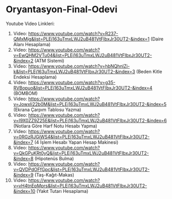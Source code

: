 # Oryantasyon-Final-Odevi
Youtube Video Linkleri:
1. Video: https://www.youtube.com/watch?v=R237-QMxMig&list=PLEj163uTmxLWJ2uB481VtFIbxJr30UT2-&index=1 (Daire Alanı Hesaplama)
2. Video: https://www.youtube.com/watch?v=EwQHM2VTu04&list=PLEj163uTmxLWJ2uB481VtFIbxJr30UT2-&index=2 (ATM Sistemi)
3. Video: https://www.youtube.com/watch?v=hbNQhnlZi-k&list=PLEj163uTmxLWJ2uB481VtFIbxJr30UT2-&index=3 (Beden Kitle Endeksi Hesaplama)
4. Video: https://www.youtube.com/watch?v=g35-RVBopuo&list=PLEj163uTmxLWJ2uB481VtFIbxJr30UT2-&index=4 (BOMBOM)
5. Video: https://www.youtube.com/watch?v=JowxIi22b0M&list=PLEj163uTmxLWJ2uB481VtFIbxJr30UT2-&index=5 (Ekrana Çarpım Tablosu Yazma)
6. Video: https://www.youtube.com/watch?v=I9X0ZZ9Z25E&list=PLEj163uTmxLWJ2uB481VtFIbxJr30UT2-&index=6 (Notlara Göre Harf Notu Hesabı Yapma)
7. Video: https://www.youtube.com/watch?v=0RGzRJGiWS4&list=PLEj163uTmxLWJ2uB481VtFIbxJr30UT2-&index=7 (4 İşlem Hesabı Yapan Hesap Makinesi)
8. Video: https://www.youtube.com/watch?v=QkGPuKRt0yQ&list=PLEj163uTmxLWJ2uB481VtFIbxJr30UT2-&index=8 (Hipotenüs Bulma)
9. Video: https://www.youtube.com/watch?v=QVDPdOFfGpc&list=PLEj163uTmxLWJ2uB481VtFIbxJr30UT2-&index=9 (Taş-Kağıt-Makas)
10. Video: https://www.youtube.com/watch?v=vH4tnEpMprs&list=PLEj163uTmxLWJ2uB481VtFIbxJr30UT2-&index=10 (Yakıt Tutarı Hesaplama)
